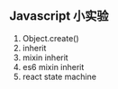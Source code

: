 ## Javascript 小实验
1. Object.create()
2. inherit
3. mixin inherit
4. es6 mixin inherit
5. react state machine

